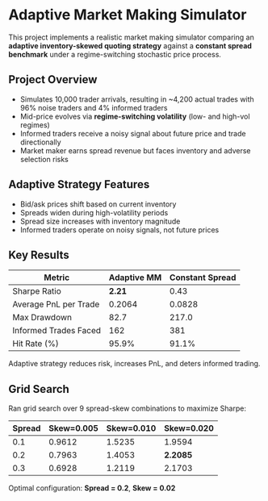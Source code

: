 # Adaptive Market Making Simulator

This project implements a realistic market making simulator comparing an **adaptive inventory-skewed quoting strategy** against a **constant spread benchmark** under a regime-switching stochastic price process.

## Project Overview

- Simulates 10,000 trader arrivals, resulting in ~4,200 actual trades with 96% noise traders and 4% informed traders
- Mid-price evolves via **regime-switching volatility** (low- and high-vol regimes)
- Informed traders receive a noisy signal about future price and trade directionally
- Market maker earns spread revenue but faces inventory and adverse selection risks

## Adaptive Strategy Features

- Bid/ask prices shift based on current inventory
- Spreads widen during high-volatility periods
- Spread size increases with inventory magnitude
- Informed traders operate on noisy signals, not future prices

## Key Results

| Metric                      | Adaptive MM | Constant Spread |
|----------------------------|-------------|-----------------|
| Sharpe Ratio               | **2.21**    | 0.43            |
| Average PnL per Trade      | 0.2064      | 0.0828          |
| Max Drawdown               | 82.7        | 217.0           |
| Informed Trades Faced      | 162         | 381             |
| Hit Rate (%)               | 95.9%       | 91.1%           |

Adaptive strategy reduces risk, increases PnL, and deters informed trading.

## Grid Search

Ran grid search over 9 spread-skew combinations to maximize Sharpe:

| Spread | Skew=0.005 | Skew=0.010 | Skew=0.020 |
|--------|------------|------------|------------|
| 0.1    | 0.9612     | 1.5235     | 1.9594     |
| 0.2    | 0.7963     | 1.4053     | **2.2085** |
| 0.3    | 0.6928     | 1.2119     | 2.1703     |

Optimal configuration: **Spread = 0.2**, **Skew = 0.02**

